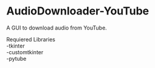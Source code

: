 # AudioDownloader-YouTube
A GUI to download audio from YouTube. 

Requiered Libraries  
-tkinter  
-customtkinter  
-pytube 
